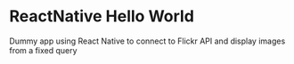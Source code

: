 # ReactNative Hello World
Dummy app using React Native to connect to Flickr API and display images from a fixed query

